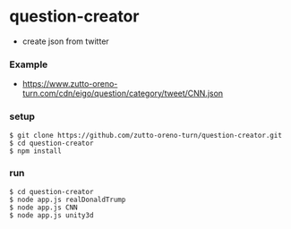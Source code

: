 # question-creator
- create json from twitter

### Example
- https://www.zutto-oreno-turn.com/cdn/eigo/question/category/tweet/CNN.json

### setup
```
$ git clone https://github.com/zutto-oreno-turn/question-creator.git
$ cd question-creator
$ npm install
```

### run
```
$ cd question-creator
$ node app.js realDonaldTrump
$ node app.js CNN
$ node app.js unity3d
```
